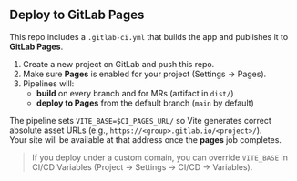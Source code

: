 ## Deploy to GitLab Pages

This repo includes a `.gitlab-ci.yml` that builds the app and publishes it to **GitLab Pages**.

1. Create a new project on GitLab and push this repo.
2. Make sure **Pages** is enabled for your project (Settings → Pages).
3. Pipelines will:
   - **build** on every branch and for MRs (artifact in `dist/`)
   - **deploy to Pages** from the default branch (`main` by default)

The pipeline sets `VITE_BASE=$CI_PAGES_URL/` so Vite generates correct absolute asset URLs (e.g., `https://<group>.gitlab.io/<project>/`).  
Your site will be available at that address once the **pages** job completes.

> If you deploy under a custom domain, you can override `VITE_BASE` in CI/CD Variables (Project → Settings → CI/CD → Variables).
